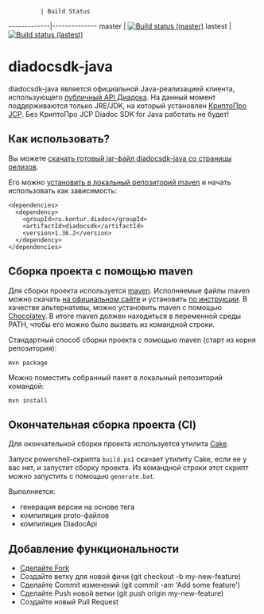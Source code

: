              | Build Status
-------------|--------------
master       | [![Build status (master)](https://ci.appveyor.com/api/projects/status/2m2fh6avlbaq6ydf/branch/master?svg=true)](https://ci.appveyor.com/project/diadoc-admin/diadocsdk-java/branch/master)
lastest      | [![Build status (lastest)](https://ci.appveyor.com/api/projects/status/2m2fh6avlbaq6ydf?svg=true)](https://ci.appveyor.com/project/diadoc-admin/diadocsdk-java)


# diadocsdk-java

diadocsdk-java является официальной Java-реализацией клиента, использующего [публичный API Диадока](http://api-docs.diadoc.ru/).
На данный момент поддерживаются только JRE/JDK, на который установлен [КриптоПро JCP](https://www.cryptopro.ru/products/csp/jcp). Без КриптоПро JCP Diadoc SDK for Java работать не будет!


## Как использовать?

Вы можете [скачать готовый jar-файл diadocsdk-java со страницы релизов](https://github.com/diadoc/diadocsdk-java/releases).

Его можно [установить в локальный репозиторий maven](https://maven.apache.org/guides/mini/guide-3rd-party-jars-local.html) и начать использовать как зависимость:

    <dependencies>
      <dependency>
        <groupId>ru.kontur.diadoc</groupId>
        <artifactId>diadocsdk</artifactId>
        <version>1.36.2</version>
      </dependency>
    </dependencies>

## Сборка проекта с помощью maven

Для сборки проекта используется [maven](http://maven.apache.org/). Исполняемые файлы maven можно скачать [на официальном сайте](http://maven.apache.org/download.cgi) и установить [по инструкции](http://maven.apache.org/install.html). В качестве альтернативы, можно установить maven с помощью [Chocolatey](https://chocolatey.org/packages/maven). В итоге maven должен находиться в переменной среды PATH, чтобы его можно было вызвать из командной строки.

Стандартный способ сборки проекта с помощью maven (старт из корня репозитория):

```
mvn package
```

Можно поместить собранный пакет в локальный репозиторий командой:

```
mvn install
```

## Окончательная сборка проекта (CI)

Для окончательной сборки проекта используется утилита [Cake](http://cakebuild.net/).

Запуск powershell-скрипта `build.ps1` скачает утилиту Cake, если ее у вас нет, и запустит сборку проекта.
Из командной строки этот скрипт можно запустить с помощью `generate.bat`.

Выполняется:

- генерация версии на основе тега
- компиляция proto-файлов
- компиляция DiadocApi

## Добавление функциональности

- [Сделайте Fork](https://guides.github.com/activities/forking/)
- Создайте ветку для новой фичи (git checkout -b my-new-feature)
- Сделайте Commit изменений (git commit -am 'Add some feature')
- Сделайте Push новой ветки (git push origin my-new-feature)
- Создайте новый Pull Request
